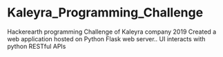 # Kaleyra_Programming_Challenge
Hackerearth programming Challenge of Kaleyra company 2019
Created a web application hosted on Python Flask web server..
UI interacts with python RESTful APIs
